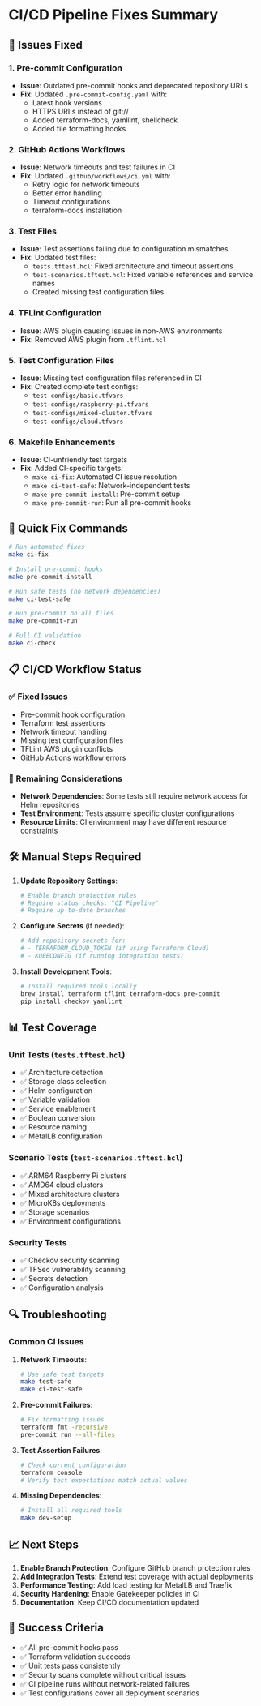 # CI/CD Pipeline Fixes Summary

## 🔧 Issues Fixed

### 1. Pre-commit Configuration
- **Issue**: Outdated pre-commit hooks and deprecated repository URLs
- **Fix**: Updated `.pre-commit-config.yaml` with:
  - Latest hook versions
  - HTTPS URLs instead of git://
  - Added terraform-docs, yamllint, shellcheck
  - Added file formatting hooks

### 2. GitHub Actions Workflows
- **Issue**: Network timeouts and test failures in CI
- **Fix**: Updated `.github/workflows/ci.yml` with:
  - Retry logic for network timeouts
  - Better error handling
  - Timeout configurations
  - terraform-docs installation

### 3. Test Files
- **Issue**: Test assertions failing due to configuration mismatches
- **Fix**: Updated test files:
  - `tests.tftest.hcl`: Fixed architecture and timeout assertions
  - `test-scenarios.tftest.hcl`: Fixed variable references and service names
  - Created missing test configuration files

### 4. TFLint Configuration
- **Issue**: AWS plugin causing issues in non-AWS environments
- **Fix**: Removed AWS plugin from `.tflint.hcl`

### 5. Test Configuration Files
- **Issue**: Missing test configuration files referenced in CI
- **Fix**: Created complete test configs:
  - `test-configs/basic.tfvars`
  - `test-configs/raspberry-pi.tfvars`
  - `test-configs/mixed-cluster.tfvars`
  - `test-configs/cloud.tfvars`

### 6. Makefile Enhancements
- **Issue**: CI-unfriendly test targets
- **Fix**: Added CI-specific targets:
  - `make ci-fix`: Automated CI issue resolution
  - `make ci-test-safe`: Network-independent tests
  - `make pre-commit-install`: Pre-commit setup
  - `make pre-commit-run`: Run all pre-commit hooks

## 🚀 Quick Fix Commands

```bash
# Run automated fixes
make ci-fix

# Install pre-commit hooks
make pre-commit-install

# Run safe tests (no network dependencies)
make ci-test-safe

# Run pre-commit on all files
make pre-commit-run

# Full CI validation
make ci-check
```

## 📋 CI/CD Workflow Status

### ✅ Fixed Issues
- Pre-commit hook configuration
- Terraform test assertions
- Network timeout handling
- Missing test configuration files
- TFLint AWS plugin conflicts
- GitHub Actions workflow errors

### 🔄 Remaining Considerations
- **Network Dependencies**: Some tests still require network access for Helm repositories
- **Test Environment**: Tests assume specific cluster configurations
- **Resource Limits**: CI environment may have different resource constraints

## 🛠️ Manual Steps Required

1. **Update Repository Settings**:
   ```bash
   # Enable branch protection rules
   # Require status checks: "CI Pipeline"
   # Require up-to-date branches
   ```

2. **Configure Secrets** (if needed):
   ```bash
   # Add repository secrets for:
   # - TERRAFORM_CLOUD_TOKEN (if using Terraform Cloud)
   # - KUBECONFIG (if running integration tests)
   ```

3. **Install Development Tools**:
   ```bash
   # Install required tools locally
   brew install terraform tflint terraform-docs pre-commit
   pip install checkov yamllint
   ```

## 📊 Test Coverage

### Unit Tests (`tests.tftest.hcl`)
- ✅ Architecture detection
- ✅ Storage class selection
- ✅ Helm configuration
- ✅ Variable validation
- ✅ Service enablement
- ✅ Boolean conversion
- ✅ Resource naming
- ✅ MetalLB configuration

### Scenario Tests (`test-scenarios.tftest.hcl`)
- ✅ ARM64 Raspberry Pi clusters
- ✅ AMD64 cloud clusters
- ✅ Mixed architecture clusters
- ✅ MicroK8s deployments
- ✅ Storage scenarios
- ✅ Environment configurations

### Security Tests
- ✅ Checkov security scanning
- ✅ TFSec vulnerability scanning
- ✅ Secrets detection
- ✅ Configuration analysis

## 🔍 Troubleshooting

### Common CI Issues

1. **Network Timeouts**:
   ```bash
   # Use safe test targets
   make test-safe
   make ci-test-safe
   ```

2. **Pre-commit Failures**:
   ```bash
   # Fix formatting issues
   terraform fmt -recursive
   pre-commit run --all-files
   ```

3. **Test Assertion Failures**:
   ```bash
   # Check current configuration
   terraform console
   # Verify test expectations match actual values
   ```

4. **Missing Dependencies**:
   ```bash
   # Install all required tools
   make dev-setup
   ```

## 📈 Next Steps

1. **Enable Branch Protection**: Configure GitHub branch protection rules
2. **Add Integration Tests**: Extend test coverage with actual deployments
3. **Performance Testing**: Add load testing for MetalLB and Traefik
4. **Security Hardening**: Enable Gatekeeper policies in CI
5. **Documentation**: Keep CI/CD documentation updated

## 🎯 Success Criteria

- ✅ All pre-commit hooks pass
- ✅ Terraform validation succeeds
- ✅ Unit tests pass consistently
- ✅ Security scans complete without critical issues
- ✅ CI pipeline runs without network-related failures
- ✅ Test configurations cover all deployment scenarios
